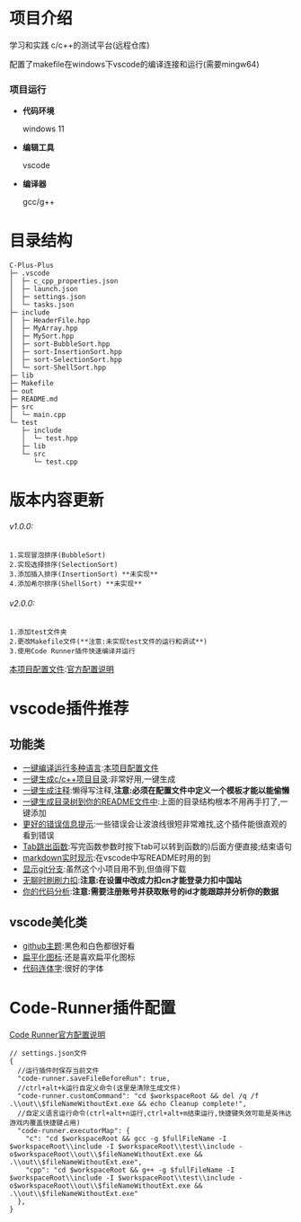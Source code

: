 # 项目介绍
学习和实践 c/c++的测试平台(远程仓库)

配置了makefile在windows下vscode的编译连接和运行(需要mingw64)
### 项目运行

- **代码环境**

  windows 11

- **编辑工具**

  vscode

- **编译器**

  gcc/g++


# 目录结构
```
C-Plus-Plus
├─ .vscode
│  ├─ c_cpp_properties.json
│  ├─ launch.json
│  ├─ settings.json
│  └─ tasks.json
├─ include
│  ├─ HeaderFile.hpp
│  ├─ MyArray.hpp
│  ├─ MySort.hpp
│  ├─ sort-BubbleSort.hpp
│  ├─ sort-InsertionSort.hpp
│  ├─ sort-SelectionSort.hpp
│  └─ sort-ShellSort.hpp
├─ lib
├─ Makefile
├─ out
├─ README.md
├─ src
│  └─ main.cpp
└─ test
   ├─ include
   │  └─ test.hpp
   ├─ lib
   └─ src
      └─ test.cpp

```
# 版本内容更新
###### v1.0.0: 
    1.实现冒泡排序(BubbleSort)
    2.实现选择排序(SelectionSort)
    3.添加插入排序(InsertionSort) **未实现**
    4.添加希尔排序(ShellSort) **未实现**
###### v2.0.0:
    1.添加test文件夹
    2.更改Makefile文件(**注意:未实现test文件的运行和调试**)    
    3.使用Code Runner插件快速编译并运行
  [本项目配置文件](#code-runner插件配置):[官方配置说明](https://github.com/formulahendry/vscode-code-runner)

# vscode插件推荐
## 功能类
- [一键编译运行多种语言](https://github.com/formulahendry/vscode-code-runner):[本项目配置文件](#code-runner插件配置)
- [一键生成c/c++项目目录](https://github.com/danielpinto8zz6/c-cpp-project-generator#readme):非常好用,一键生成
- [一键生成注释](https://github.com/cschlosser/doxdocgen):懒得写注释,**注意:必须在配置文件中定义一个模板才能以能偷懒**
- [一键生成目录树到你的README文件中](https://github.com/zhucyi/project-tree):上面的目录结构根本不用再手打了,一键添加
- [更好的错误信息提示](https://github.com/usernamehw/vscode-error-lens):一些错误会让波浪线很短非常难找,这个插件能很直观的看到错误
- [Tab跳出函数](https://github.com/albertromkes/tabout):写完函数参数时按下tab可以转到函数的)后面方便直接;结束语句
- [markdown实时现示](markdown):在vscode中写README时用的到
- [显示git分支](https://github.com/mhutchie/vscode-git-graph):虽然这个小项目用不到,但值得下载
- [无聊时刷刷力扣](https://github.com/LeetCode-OpenSource/vscode-leetcode):**注意:在设置中改成力扣cn才能登录力扣中国站**
- [你的代码分析](https://github.com/wakatime/vscode-wakatime):**注意:需要注册账号并获取账号的id才能跟踪并分析你的数据**
## vscode美化类
- [github主题](https://github.com/primer/github-vscode-theme):黑色和白色都很好看
- [扁平化图标](https://github.com/PKief/vscode-material-icon-theme):还是喜欢扁平化图标
- [代码连体字](https://github.com/tonsky/FiraCode):很好的字体
# Code-Runner插件配置
[Code Runner官方配置说明](https://github.com/formulahendry/vscode-code-runner)

```
// settings.json文件
{
  //运行插件时保存当前文件
  "code-runner.saveFileBeforeRun": true,
  //ctrl+alt+k运行自定义命令(这里是清除生成文件)
  "code-runner.customCommand": "cd $workspaceRoot && del /q /f .\\out\\$fileNameWithoutExt.exe && echo Cleanup complete!",
  //自定义语言运行命令(ctrl+alt+n运行,ctrl+alt+m结束运行,快捷键失效可能是英伟达游戏内覆盖快捷键占用)
  "code-runner.executorMap": {
    "c": "cd $workspaceRoot && gcc -g $fullFileName -I $workspaceRoot\\include -I $workspaceRoot\\test\\include -o$workspaceRoot\\out\\$fileNameWithoutExt.exe && .\\out\\$fileNameWithoutExt.exe",
    "cpp": "cd $workspaceRoot && g++ -g $fullFileName -I $workspaceRoot\\include -I $workspaceRoot\\test\\include -o$workspaceRoot\\out\\$fileNameWithoutExt.exe && .\\out\\$fileNameWithoutExt.exe"
  },
}
```
